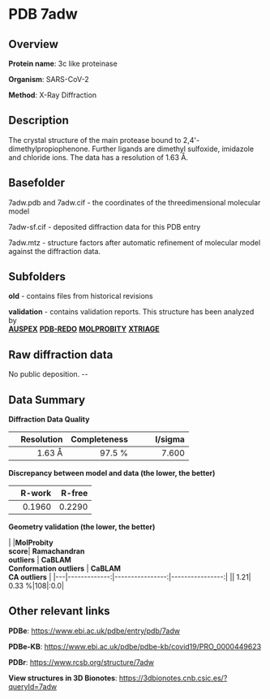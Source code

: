 # PDB 7adw

## Overview

**Protein name**: 3c like proteinase

**Organism**: SARS-CoV-2

**Method**: X-Ray Diffraction

## Description

The crystal structure of the main protease bound to 2,4'-dimethylpropiophenone. Further ligands are dimethyl sulfoxide, imidazole and chloride ions. The data has a resolution of 1.63 Å.

## Basefolder

7adw.pdb and 7adw.cif - the coordinates of the threedimensional molecular model

7adw-sf.cif - deposited diffraction data for this PDB entry

7adw.mtz - structure factors after automatic refinement of molecular model against the diffraction data.

## Subfolders



**old** - contains files from historical revisions

**validation** - contains validation reports. This structure has been analyzed by <br>[**AUSPEX**](https://github.com/thorn-lab/coronavirus_structural_task_force/tree/master/pdb/3c_like_proteinase/SARS-CoV-2/7adw/validation/auspex) [**PDB-REDO**](https://github.com/thorn-lab/coronavirus_structural_task_force/tree/master/pdb/3c_like_proteinase/SARS-CoV-2/7adw/validation/pdb-redo) [**MOLPROBITY**](https://github.com/thorn-lab/coronavirus_structural_task_force/tree/master/pdb/3c_like_proteinase/SARS-CoV-2/7adw/validation/molprobity) [**XTRIAGE**](https://github.com/thorn-lab/coronavirus_structural_task_force/blob/master/pdb/3c_like_proteinase/SARS-CoV-2/7adw/validation/Xtriage_output.log)   



## Raw diffraction data

No public deposition. --<br> 

## Data Summary
**Diffraction Data Quality**

|   | Resolution | Completeness| I/sigma |
|---|-------------:|----------------:|--------------:|
|   |1.63 Å|97.5  %|<img width=50/>7.600|

**Discrepancy between model and data (the lower, the better)**

|   | **R-work**| **R-free**   
|---|-------------:|----------------:|           
||  0.1960|  0.2290|

**Geometry validation (the lower, the better)**

|   |**MolProbity<br>score**| **Ramachandran<br>outliers** | **CaBLAM<br>Conformation outliers** | **CaBLAM<br>CA outliers** |
|---|-------------:|----------------:|----------------:|
||  1.21|  0.33 %|108|:0.0|

 

 



## Other relevant links 
**PDBe**:  https://www.ebi.ac.uk/pdbe/entry/pdb/7adw

**PDBe-KB**: https://www.ebi.ac.uk/pdbe/pdbe-kb/covid19/PRO_0000449623 
 
**PDBr**: https://www.rcsb.org/structure/7adw 

**View structures in 3D Bionotes**: https://3dbionotes.cnb.csic.es/?queryId=7adw

